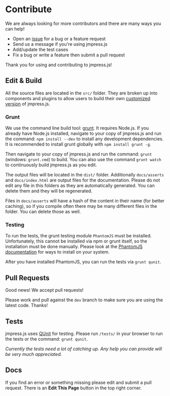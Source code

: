 # Contribute

We are always looking for more contributors and there are many ways you can help!

* Open an [issue](https://github.com/shama/jmpress.js/issues) for a bug or a feature request
* Send us a message if you're using jmpress.js
* Add/update the test cases
* Fix a bug or write a feature then submit a pull request

Thank you for using and contributing to jmpress.js!

## Edit & Build

All the source files are located in the `src/` folder. They are broken up into components and plugins to allow users to build their own [customized version](#builder) of jmpress.js.

### Grunt

We use the command line build tool: [grunt](https://github.com/cowboy/grunt). It requires Node.js. If you already have Node.js installed, navigate to your copy of jmpress.js and run the command: `npm install --dev` to install any development dependencies. It is recommended to install grunt globally with `npm install grunt -g`.

Then navigate to your copy of jmpress.js and run the command: `grunt` (windows: `grunt.cmd`) to build. You can also use the command `grunt watch` to continuously build jmpress.js as you edit.

The output files will be located in the `dist/` folder. Additionally `docs/asserts` and `docs/index.html` are output files for the documentation. Please do not edit any file in this folders as they are automatically generated. You can delete them and they will be regenerated.

Files in `docs/asserts` will have a hash of the content in their name (for better caching), so if you compile often there may be many different files in the folder. You can delete those as well.

### Testing

To run the tests, the grunt testing module `PhantomJS` must be installed. Unfortunately, this cannot be installed via npm or grunt itself, so the installation
must be done manually. Please look at the [PhantomJS documentation](https://github.com/cowboy/grunt/blob/master/docs/faq.md#why-does-grunt-complain-that-phantomjs-isnt-installed-%E2%9A%91) for ways to install on your system.

After you have installed PhantomJS, you can run the tests via `grunt qunit`.

## Pull Requests

Good news! We accept pull requests!

Please work and pull against the `dev` branch to make sure you are using the latest code. Thanks!

## Tests

jmpress.js uses [QUnit](http://docs.jquery.com/QUnit) for testing. Please run `/tests/` in your browser to run the tests or the command: `grunt qunit`.

*Currently the tests need a lot of catching up. Any help you can provide will be very much appreciated.*

## Docs

If you find an error or something missing please edit and submit a pull request.
There is an **Edit This Page** button in the top right corner.
